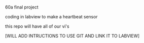 60a final project 

coding in labview to make a heartbeat sensor

this repo will have all of our vi's

[WILL ADD INTRUCTIONS TO USE GIT AND LINK IT TO LABVIEW]
